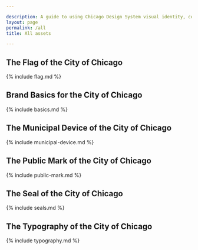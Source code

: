 ```yaml
---

description: A guide to using Chicago Design System visual identity, code, and methods.
layout: page
permalink: /all
title: All assets

---
```


## The Flag of the City of Chicago
{% include flag.md %}

## Brand Basics for the City of Chicago
{% include basics.md %}

## The Municipal Device of the City of Chicago
{% include municipal-device.md %}

## The Public Mark of the City of Chicago
{% include public-mark.md %}

## The Seal of the City of Chicago
{% include seals.md %}

## The Typography of the City of Chicago
{% include typography.md %}
